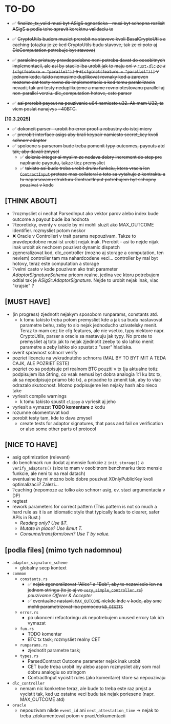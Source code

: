 # TO-DO

- ✅ ~~finalize_tx_valid musi byt ASigS agnosticka - musi byt schopna rozlisit ASigS a podla toho spravit korektnu validaciu tx~~

- ✅ ~~CryptoUtils budem musiet prerobit na stavove kvoli BasalCryptoUtils a caching (otazka je ze ked CryptoUtils budu stavove, tak ze ci poto aj DlcComputation potrebuje byt stavova)~~

- ✅ ~~paralelne pristupy pravdepodobne neni potreba davat do oosobitnych implementacii, ale asi by stacilo iba urobit jak to maju oni v `rust-dlc` ze `#[cfg(feature = "parallel")]` a `#[cfg(not(feature = "parallel"))]` v jednom kode. takto nemusime duplikovat rovnaky kod a zaroven mozeme dat testy rovno do implementacie a ked tomu paralelizacia nevadi, tak ani testy neduplikujeme a mame rovno otestovanu parallel aj non-parallel verziu. dlc_computation hotove, este parser~~
- ✅ <del>asi prerobit payout na pouzivanie u64 namiesto u32. Ak mam U32, ta viem poslat nanajvys ~40BTC. </del>

**[10.3.2025]**
- ✅ ~~dokoncit parser - urobit ho error proof a robustny do istej miery~~
- ✅ ~~prerobit interface asigs aby brali keypair namiesto secret_key kvoli schnorr adaptor~~
- ✅ ~~spolocne s parserom bude treba pomenit typy outcomes, payouts atd tak, aby davali zmysel~~
    + ✅ ~~delenie integer si myslim ze nedava dobry increment do step pre naplnanie payoutu, takze tiez premysliet~~
    + ✅ ~~takisto asi bude treba urobit druhu funkciu, ktora vracia len `ContractInput` pretoze max collateral a toto sa vytahuje z kontraktu a tu naparsovanu strukturu ContractInput potrebujem byt schopny pouzivat v kode~~

## [THINK ABOUT]
- ❔rozmysliet ci nechat ParsedInput ako vektor parov alebo index bude outcome a payout bude iba hodnota
- ❔teoreticky, eventy v oracle by mi mohli sluzit ako MAX_OUTCOME identifier. rozmysliet potom neskor
- ❌ Oracle v Controlleri v trait params nepouzivam. Takze to pravdepodobne musi ist urobit nejak inak. Prerobit - asi to nejde nijak inak urobit ak nechcem pouzivat dynamic dispatch
- zgeneralizovat kod, dlc_controller (mozno aj storage a computation, ten neviem) controller tam ma nahardcodene veci... controller by mal byt hotovy, teraz este computation a storage
- ❔velmi casto v kode pouzivam ako trait parameter *AdaptorSignatureScheme* pricom realne, jedina vec ktoru potrebujem odtial tak je *ASigS::AdaptorSignature*. Nejde to urobit nejak inak, viac "krajsie" ?

## [MUST HAVE]
- (in progress) zjednotit nejakym sposobom runparams, constants atd.
    + k tomu takisto treba potom premysliet kde a jak sa budu nastavovat parametre behu, zeby to slo nejak jednoducho uzivatelsky menit. Teraz to mam cez tie cfg features, ale nie vsetko, typy niektore napr. CryptoUtils, parser a oracle sa nastavuju jak typy. No proste to premysliet aj toto jak to nejak zjednotit zeeby to slo lahko menit parametre a zeby lahko slo spustat z "user" hladiska.
- overit spravnost schnorr verify
- pozriet licenciu na vykradnuteho schnorra (MAL BY TO BYT MIT A TEDA CAJK, ALE POZRIET ESTE)
- pozriet co sa podpisuje pri realnom BTC pouziti v tx (ja aktualne totiz podpisujem iba String, co vsak nemusi byt dobra analogia 1:1 ku btc tx, ak sa nepodpisuje priamo btc tx), a pripadne to zmenit tak, aby to viac odrazalo skutocnost. Mozno podpisujeme len nejaky hash abo nieco take
- vyriesit compile warnings
    + k tomu takisto spustit `clippy` a vyriesit aj jeho
- vyriesit a vymazat **TODO komentare** z kodu
- rozumne okomentovat kod
- porobit testy tam, kde to dava zmysel
    + create tests for adaptor signatures, that pass and fail on verification or also some other parts of protocol


## [NICE TO HAVE]
- asig optimization (relevant)
- do benchmark run dodat aj mensie funkcie z `init_storage()` a `verify_adaptors()` (sice to mam v osobitnom benchmarku tieto mensie funkcie, ale neni to na real datach)
- eventualne by mi mozno bolo dobre pouzivat XOnlyPublicKey kvoli optimalizacii? Zalezi...
- ❔caching (nepomoze az tolko ako schnorr asig, ev. staci argumentacia v DP)
- regtest
- rework parameters for correct pattern (This pattern is not so much a hard rule as it is an idiomatic style that typically leads to clearer, safer APIs in Rust.)
    + _Reading only? Use &T._
    + _Mutate in place? Use &mut T._
    + _Consume/transform/own? Use T by value._

## [podla files] (mimo tych nadomnou)
- `adaptor_signature_scheme`
    + globalny secp kontext
- `common`
    - `constants.rs`
        + ✅ ~~nejak zgeneralizovat "Alice" a "Bob", aby to nezaviselo len na jednom stringu (to je aj vo `very_simple_controller.rs`)~~ _pouzivame Offerer & Accepter_
        + ✅ ~~eventualne nastavit `MAX_OUTCOME` niekde inde v kode, aby sme mohli parametrizovat iba pomocou `NB_DIGITS`~~
    - `error.rs`
        + po ukonceni refactoringu ak nepotrebujem unused errory tak ich vymazat
    - `fun.rs`
        + TODO komentar
        + BTC tx task; rozmysliet realny CET
    - `runparams.rs`
        + zjednotit parametre task;
    - `types.rs`
        + ParsedContract Outcome parameter nejak inak urobit
        + CET bude treba urobit iny alebo aspon rozmysliet aby som mal dobru analogiu so stringom
        + ContractInput vycistit rules (ako komentare) ktore sa nepouzivaju
- `dlc_controller`
    + nemam nic konkretne teraz, ale bude to treba este raz prejst a vycistit tak, ked uz ostatne veci budu tak nejak poriesene (napr. MAX_OUTCOME atd)
- `oracle`
    + nepouzivam nikde `event_id` ani `next_attestation_time` -> nejak to treba zdokumentovat potom v praci/dokumentacii